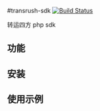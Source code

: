 #transrush-sdk
[![Build Status](https://travis-ci.org/guodont/transrush-sdk.svg?branch=master)](https://travis-ci.org/guodont/transrush-sdk)

转运四方 php sdk

## 功能

## 安装

## 使用示例


